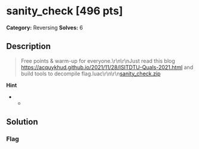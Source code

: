 # sanity_check [496 pts]

**Category:** Reversing
**Solves:** 6

## Description
>Free points & warm-up for everyone.\r\n\r\nJust read this blog https://acquykhud.github.io/2021/11/28/ISITDTU-Quals-2021.html and build tools to decompile flag.luac\r\n\r\n<a href="https://drive.google.com/file/d/1gsLKXCCqwEV1gw7fW6XWsPXLb3B4mX8D/view?usp=sharing">sanity_check.zip</a>

**Hint**
* -

## Solution

### Flag

